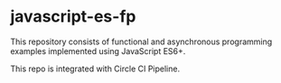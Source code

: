 # javascript-es-fp
This repository consists of functional and asynchronous programming examples implemented using JavaScript ES6+.

This repo is integrated with Circle CI Pipeline.